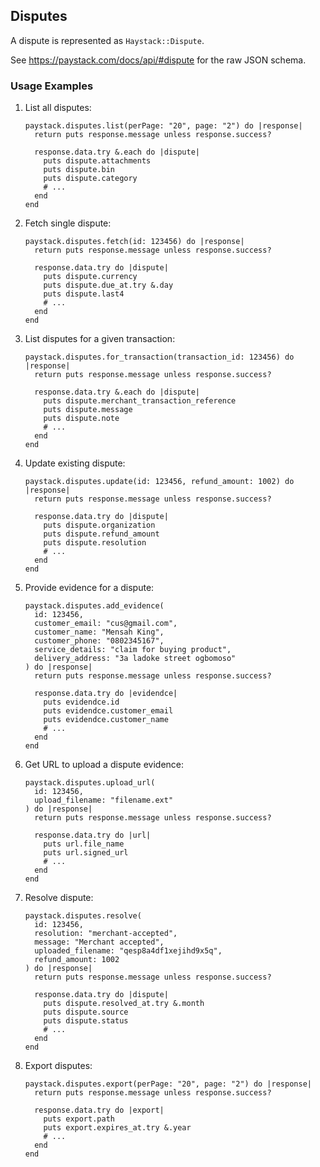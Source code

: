 ## Disputes

A dispute is represented as `Haystack::Dispute`.

See <https://paystack.com/docs/api/#dispute> for the raw JSON schema.

### Usage Examples

1. List all disputes:

   ```crystal
   paystack.disputes.list(perPage: "20", page: "2") do |response|
     return puts response.message unless response.success?

     response.data.try &.each do |dispute|
       puts dispute.attachments
       puts dispute.bin
       puts dispute.category
       # ...
     end
   end
   ```

1. Fetch single dispute:

   ```crystal
   paystack.disputes.fetch(id: 123456) do |response|
     return puts response.message unless response.success?

     response.data.try do |dispute|
       puts dispute.currency
       puts dispute.due_at.try &.day
       puts dispute.last4
       # ...
     end
   end
   ```

1. List disputes for a given transaction:

   ```crystal
   paystack.disputes.for_transaction(transaction_id: 123456) do |response|
     return puts response.message unless response.success?

     response.data.try &.each do |dispute|
       puts dispute.merchant_transaction_reference
       puts dispute.message
       puts dispute.note
       # ...
     end
   end
   ```

1. Update existing dispute:

   ```crystal
   paystack.disputes.update(id: 123456, refund_amount: 1002) do |response|
     return puts response.message unless response.success?

     response.data.try do |dispute|
       puts dispute.organization
       puts dispute.refund_amount
       puts dispute.resolution
       # ...
     end
   end
   ```

1. Provide evidence for a dispute:

   ```crystal
   paystack.disputes.add_evidence(
     id: 123456,
     customer_email: "cus@gmail.com",
     customer_name: "Mensah King",
     customer_phone: "0802345167",
     service_details: "claim for buying product",
     delivery_address: "3a ladoke street ogbomoso"
   ) do |response|
     return puts response.message unless response.success?

     response.data.try do |evidendce|
       puts evidendce.id
       puts evidendce.customer_email
       puts evidendce.customer_name
       # ...
     end
   end
   ```

1. Get URL to upload a dispute evidence:

   ```crystal
   paystack.disputes.upload_url(
     id: 123456,
     upload_filename: "filename.ext"
   ) do |response|
     return puts response.message unless response.success?

     response.data.try do |url|
       puts url.file_name
       puts url.signed_url
       # ...
     end
   end
   ```

1. Resolve dispute:

   ```crystal
   paystack.disputes.resolve(
     id: 123456,
     resolution: "merchant-accepted",
     message: "Merchant accepted",
     uploaded_filename: "qesp8a4df1xejihd9x5q",
     refund_amount: 1002
   ) do |response|
     return puts response.message unless response.success?

     response.data.try do |dispute|
       puts dispute.resolved_at.try &.month
       puts dispute.source
       puts dispute.status
       # ...
     end
   end
   ```

1. Export disputes:

   ```crystal
   paystack.disputes.export(perPage: "20", page: "2") do |response|
     return puts response.message unless response.success?

     response.data.try do |export|
       puts export.path
       puts export.expires_at.try &.year
       # ...
     end
   end
   ```
